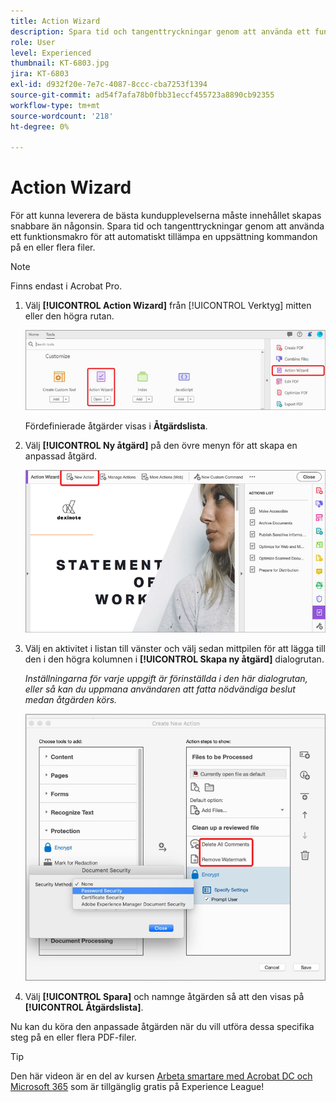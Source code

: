```yaml
---
title: Action Wizard
description: Spara tid och tangenttryckningar genom att använda ett funktionsmakro för att automatiskt tillämpa en uppsättning kommandon på en eller flera filer
role: User
level: Experienced
thumbnail: KT-6803.jpg
jira: KT-6803
exl-id: d932f20e-7e7c-4087-8ccc-cba7253f1394
source-git-commit: ad54f7afa78b0fbb31eccf455723a8890cb92355
workflow-type: tm+mt
source-wordcount: '218'
ht-degree: 0%

---
```


# Action Wizard

För att kunna leverera de bästa kundupplevelserna måste innehållet skapas snabbare än någonsin. Spara tid och tangenttryckningar genom att använda ett funktionsmakro för att automatiskt tillämpa en uppsättning kommandon på en eller flera filer.

>[!NOTE]
>
>Finns endast i Acrobat Pro.

1. Välj **[!UICONTROL Action Wizard]** från [!UICONTROL Verktyg] mitten eller den högra rutan.

   ![Action Wizard steg 1](../assets/ActionWizard_1.png)

   Fördefinierade åtgärder visas i **Åtgärdslista**.

1. Välj **[!UICONTROL Ny åtgärd]** på den övre menyn för att skapa en anpassad åtgärd.

   ![Action Wizard steg 2](../assets/ActionWizard_2.png)

1. Välj en aktivitet i listan till vänster och välj sedan mittpilen för att lägga till den i den högra kolumnen i **[!UICONTROL Skapa ny åtgärd]** dialogrutan.

   *Inställningarna för varje uppgift är förinställda i den här dialogrutan, eller så kan du uppmana användaren att fatta nödvändiga beslut medan åtgärden körs.*

   ![Action Wizard Steg 3](../assets/ActionWizard_3.png)

1. Välj **[!UICONTROL Spara]** och namnge åtgärden så att den visas på **[!UICONTROL Åtgärdslista]**.

Nu kan du köra den anpassade åtgärden när du vill utföra dessa specifika steg på en eller flera PDF-filer.

>[!TIP]
>
>Den här videon är en del av kursen [Arbeta smartare med Acrobat DC och Microsoft 365](https://experienceleague.adobe.com/?recommended=Acrobat-U-1-2021.microsoft365) som är tillgänglig gratis på Experience League!
